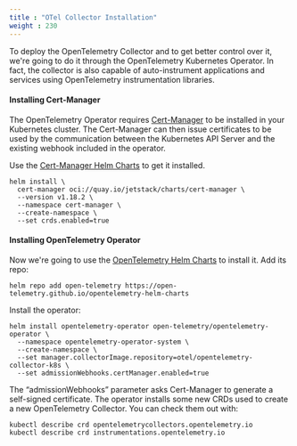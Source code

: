 ```yaml
---
title : "OTel Collector Installation"
weight : 230
---
```


To deploy the OpenTelemetry Collector and to get better control over it, we're going to do it through the OpenTelemetry Kubernetes Operator. In fact, the collector is also capable of auto-instrument applications and services using OpenTelemetry instrumentation libraries.

#### Installing Cert-Manager
The OpenTelemetry Operator requires [Cert-Manager](https://cert-manager.io/) to be installed in your Kubernetes cluster. The Cert-Manager can then issue certificates to be used by the communication between the Kubernetes API Server and the existing webhook included in the operator.

Use the [Cert-Manager Helm Charts](https://cert-manager.io/docs/installation/helm/) to get it installed.

```
helm install \
  cert-manager oci://quay.io/jetstack/charts/cert-manager \
  --version v1.18.2 \
  --namespace cert-manager \
  --create-namespace \
  --set crds.enabled=true
```

#### Installing OpenTelemetry Operator
Now we're going to use the [OpenTelemetry Helm Charts](https://github.com/open-telemetry/opentelemetry-helm-charts) to install it. Add its repo:

```
helm repo add open-telemetry https://open-telemetry.github.io/opentelemetry-helm-charts
```


Install the operator:

```
helm install opentelemetry-operator open-telemetry/opentelemetry-operator \
  --namespace opentelemetry-operator-system \
  --create-namespace \
  --set manager.collectorImage.repository=otel/opentelemetry-collector-k8s \
  --set admissionWebhooks.certManager.enabled=true
```

The “admissionWebhooks” parameter asks Cert-Manager to generate a self-signed certificate. The operator installs some new CRDs used to create a new OpenTelemetry Collector. You can check them out with:

```
kubectl describe crd opentelemetrycollectors.opentelemetry.io
kubectl describe crd instrumentations.opentelemetry.io
```


